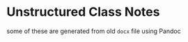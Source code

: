 <!-- toc -->
# Unstructured Class Notes

some of these are generated from old `docx` file using Pandoc
